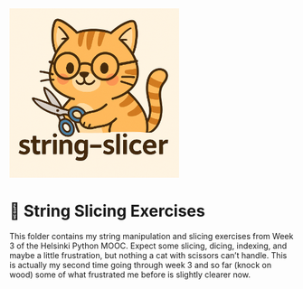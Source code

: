 <img src="./string-slicer.png" alt="String Slicer Cat" width="300">

# 🧵 String Slicing Exercises

This folder contains my string manipulation and slicing exercises from Week 3 of the Helsinki Python MOOC.
Expect some slicing, dicing, indexing, and maybe a little frustration, but nothing a cat with scissors can’t handle.
This is actually my second time going through week 3 and so far (knock on wood) some of what frustrated me before is slightly clearer now.
